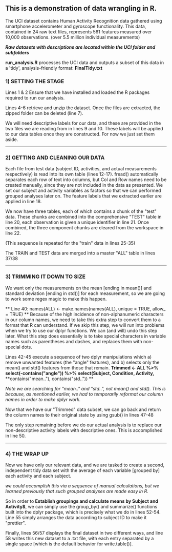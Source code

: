 ## This is a demonstration of data wrangling in R.

The UCI dataset contains Human Activity Recognition data gathered using smartphone accelerometer and gyroscope functionality. 
This data, contained in 24 raw text files, represents 561 features measured over 10,000 observations. (over 5.5 million individual measurements)    

__*Raw datasets with descriptions are located within the UCI folder and subfolders*__

__run_analysis.R__ processes the UCI data and outputs a subset of this data in a 'tidy', analysis-friendly format: __FinalTidy.txt__


### 1) SETTING THE STAGE
Lines 1 & 2 Ensure that we have installed and loaded the R packages required to run our analysis.

Lines 4-6 retrieve and unzip the dataset.  Once the files are extracted, the zipped folder can be deleted (line 7).

We will need descriptive labels for our data, and these are provided in the two files we are reading from in lines 9 and 10.  These labels will be applied to our data tables once they are constructed.  For now we just set them aside.

---------------------------------------------------------
### 2) GETTING AND CLEANING OUR DATA
Each file from test data (subject ID, activities, and actual measurements respectively) is read into its own table (lines 12-17).  fread() automatically separates each row of text into columns, but Col and Row names need to be created manually, since they are not included in the data as presented.  We set our subject and activity variables as factors so that we can performed grouped analyses later on.  The feature labels that we extracted earlier are applied in line 18.

We now have three tables, each of which contains a chunk of the "test" data.  These chunks are combined into the comprehensive "TEST" table in line 20, each observation is given a unique identifier in line 21.  Once combined, the three component chunks are cleared from the workspace in line 22.

(This sequence is repeated for the "train" data in lines 25-35)

The TRAIN and TEST data are merged into a master "ALL" table in lines 37/38

----------------------------------------------------------
### 3) TRIMMING IT DOWN TO SIZE

We want only the measurements on the mean [ending in mean()] and standard deviation [ending in std()] for each measurement, so we are going to work some regex magic to make this happen.

** Line 40: names(ALL) <- make.names(names(ALL), unique = TRUE, allow_ = TRUE) **  Because of the high incidence of non-alphanumeric characters in our column names, we need to take this extra step to convert them to a format that R can understand.  If we skip this step, we will run into problems when we try to use our dplyr functions.  We can (and will) undo this step later.
What this step does essentially is to take special characters in variable names such as parentheses and dashes, and replaces them with non-special dots.

Lines 42-45 execute a sequence of two dplyr manipulations which a) remove unwanted features (the "angle" features), and b) selects only the mean() and std() features from those that remain.
**Trimmed <- ALL %>%**
        **select(-contains("angle")) %>%**
        **select(Subject, Condition, Activity,**
               **contains("mean.."), contains("std..")) **

*Note we are searching for "mean.." and "std..", not mean() and std().  This is because, as mentioned earlier, we had to temporarily reformat our column names in order to make dplyr work.*

Now that we have our "Trimmed" data subset, we can go back and return the column names to their original state by using gsub() in lines 47-48

The only step remaining before we do our actual analysis is to replace our non-descriptive activity labels with descriptive ones.  This is accomplished in line 50.

--------------------------------------
### 4) THE WRAP UP
Now we have only our relevant data, and we are tasked to create a second, independent tidy data set with the average of each variable [grouped by] each activity and each subject.

*we could accomplish this via a sequence of manual calculations, but we learned previously that such grouped analyses are made easy in R.*

So in order to **Establish groupings and calculate means by Subject and Activity$**, we can simply use the group_by() and summarize() functions built into the dplyr package, which is precisely what we do in lines 52-54.
Line 55 simply arranges the data according to subject ID to make it "prettier".

Finally, lines 56/57 displays the final dataset in two different ways, and line 58 writes this new dataset to a .txt file, with each entry separated by a single space [which is the default behavior for write.table()].

